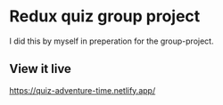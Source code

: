 # Redux quiz group project

I did this by myself in preperation for the group-project. 

## View it live

https://quiz-adventure-time.netlify.app/
